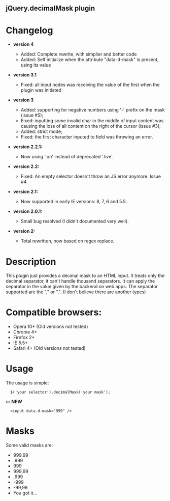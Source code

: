 ## jQuery.decimalMask plugin

# Changelog

- **version 4**
  - Added: Complete rewrite, with simplier and better code
  - Added: Self initialize when the attribute "data-d-mask" is present, using its value

- **version 3.1**
  - Fixed: all input nodes was receiving the value of the first when the plugin was initiated

- **version 3**
  - Added: supporting for negative numbers using '-' prefix on the mask (issue #5);
  - Fixed: inputting some invalid char in the middle of input content was causing the loss of all content on the right of the cursor (issue #3);
  - Added: strict mode;
  - Fixed: the first character inputed to field was throwing an error.

- **version 2.2.1:**
  - Now using '.on' instead of deprecated '.live'.

- **version 2.2:**
  - Fixed: An empty selector doesn't throw an JS error anymore. Issue #4.

- **version 2.1:**
  - Now supported in early IE versions: 8, 7, 6 and 5.5.

- **version 2.0.1:**
  - Small bug resolved (I didn't documented very well).

- **version 2:**
  - Total rewritten, now based on regex replace.

# Description

This plugin just provides a decimal mask to an HTML input.
It treats only the decimal separator, it can't handle thousand separators.
It can apply the separator in the value given by the backend on web apps.
The separator supported are the "," or ".". (I don't believe there are another types)

# Compatible browsers:
  * Opera 10+ (Old versions not tested)
  * Chrome 4+
  * Firefox 2+
  * IE 5.5+
  * Safari 4+ (Old versions not tested)
  
# Usage

The usage is simple:

      $('your selector').decimalMask('your mask');

  or **NEW**

      <input data-d-mask="999" />

# Masks

Some valid masks are:

  * 999.99
  * .999
  * 999
  * 999,99
  * ,999
  * -999
  * -99,99
  * You got it...
